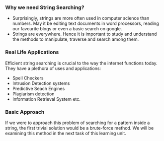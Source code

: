 ### Why we need String Searching?

  -  Surprisingly, strings are more often used in computer science than numbers. May it be editing text documents in word processors, reading our favourite blogs or even a basic search on google.
   - Strings are everywhere. Hence it is important to study and understand the methods to manipulate, traverse and search among them.

### Real Life Applications

Efficient string searching is crucial to the way the internet functions today. They have a plethora of uses and applications:

  -  Spell Checkers
  -  Intrusion Detection systems
  -  Predictive Seach Engines
  - Plagiarism detection
  -  Information Retrieval System etc.

### Basic Approach

If we were to approach this problem of searching for a pattern inside a string, the first trivial solution would be a brute-force method. We will be examining this method in the next task of this learning unit.



